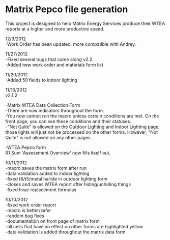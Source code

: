 Matrix Pepco file generation
=============

This project is designed to help Matrix Energy Services produce their WTEA reports at a higher and more productive speed.  

12/3/2012  
-Work Order has been updated, more compatible with Andrey.

11/27/2012  
-Fixed several bugs that came along v2.2.   
-Added new work order and materials form list   

11/20/2012  
-Added 50 fields to indoor lighting  

11/16/2012  
v2.1.2  

-Matrix WTEA Data Collection Form  
-There are now indicators throughout the form.   
-You now cannot run the macro unless certain conditions are met. On the front page, you can see these conditions and their statuses.   
-"Not Quite" is allowed on the Outdoor Lighting and Indoor Lighting page, those lights will just not be processed on the other forms. However, "Not Quite" is not allowed on any other pages.  

-WTEA Pepco form  
	R1 Sum 'Assessment Overview' now fills itself out.  

10/11/2012  
-macro saves the matrix form after run  
-data validation added to indoor lighting  
-fixed t8/t5/metal hallide in outdoor lighting form  
-closes and saves WTEA report after hiding/unhiding things  
-fixed hvac replacement formulas  
  
10/10/2012  
-fixed work order report  
-macro is better/safer  
-random bug fixes  
-documentation on front page of matrix form  
-all cells that have an effect on other forms are highlighted yellow  
-data validation is added throughout the matrix data form  